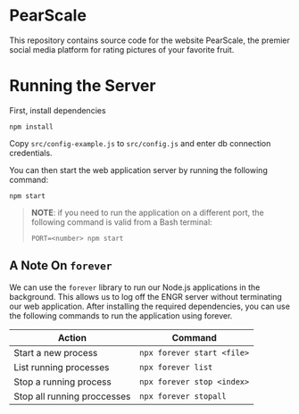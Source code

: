 # PearScale
This repository contains source code for the website PearScale, the premier social media platform for rating pictures of your favorite fruit.

# Running the Server
First, install dependencies
```
npm install
```

Copy `src/config-example.js` to `src/config.js` and enter db connection credentials.

You can then start the web application server by running the following command:

```
npm start
```

> **NOTE**: if you need to run the application on a different port, the following command is valid from a Bash terminal:
>
> ```
> PORT=<number> npm start
> ```

## A Note On `forever`
We can use the `forever` library to run our Node.js applications in the background. This allows us to log off the ENGR server without terminating our web application. After installing the required dependencies, you can use the following commands to run the application using forever.

| Action | Command |
|---|---|
| Start a new process | `npx forever start <file>` |
| List running processes | `npx forever list` |
| Stop a running process | `npx forever stop <index>` |
| Stop all running proccesses | `npx forever stopall` |
